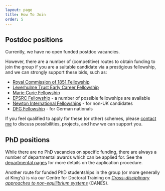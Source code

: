```yaml
---
layout: page
title: How To Join 
order: 5
---
```


## Postdoc positions

Currently, we have no open funded postdoc vacancies. 

However, there are a number of (competitive) routes to obtain funding to join the group if you are a suitable candidate via a prestigious fellowship, and we can strongly support these bids, such as:

 * [Royal Commission of 1851 Fellowship](https://www.royalcommission1851.org/awards/)
 * [Leverhulme Trust Early Career Fellowship](https://www.leverhulme.ac.uk/funding/grant-schemes/early-career-fellowships)
 * [Marie Curie Fellowship](http://ec.europa.eu/research/mariecurieactions/about/quick-guide)
 * [EPSRC Fellowship](https://www.epsrc.ac.uk/skills/fellows/) - a number of possible fellowships are available
 * [Newton International Fellowships](https://royalsociety.org/grants-schemes-awards/grants/newton-international/) - for non-UK candidates
 * [DFG Fellowship](http://www.dfg.de/en/research_funding/programmes/individual/research_fellowships/) - for German nationals

If you feel qualified to apply for these (or other) schemes, please [contact me](mailto:george.booth@kcl.ac.uk) to discuss possibilities, projects, and how we can support you.

## PhD positions

While there are no PhD vacancies on specific funding, there are always a number of departmental awards which can be applied for. See the [departmental pages](http://www.kcl.ac.uk/nms/depts/physics/Prospective%20Students/PhdResearchDegrees/index.aspx) for more details on the application procedure.

Another route for funded PhD studentships in the group (or more generally at King's) is via our Centre for Doctoral Training on [*Cross-disciplinary approaches to non-equilibrium systems*](http://www.kcl.ac.uk/innovation/groups/noneqsys/index.aspx) (CANES).
